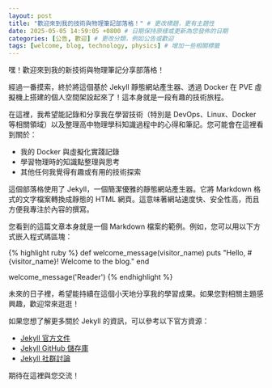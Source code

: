 ```yaml
---
layout: post
title: "歡迎來到我的技術與物理筆記部落格！" # 更改標題，更有主題性
date: 2025-05-05 14:59:05 +0800 # 日期保持原樣或更新為您發佈的日期
categories: [公告, 歡迎] # 更改分類，例如公告或歡迎
tags: [welcome, blog, technology, physics] # 增加一些相關標籤
---
```


嘿！歡迎來到我的新技術與物理筆記分享部落格！

經過一番摸索，終於將這個基於 Jekyll 靜態網站產生器、透過 Docker 在 PVE 虛擬機上搭建的個人空間架設起來了！這本身就是一段有趣的技術旅程。

在這裡，我希望能記錄和分享我在學習技術（特別是 DevOps、Linux、Docker 等相關領域）以及整理高中物理學科知識過程中的心得和筆記。您可能會在這裡看到關於：

* 我的 Docker 與虛擬化實踐記錄
* 學習物理時的知識點整理與思考
* 其他任何我覺得有趣或有用的技術探索

這個部落格使用了 Jekyll，一個簡潔優雅的靜態網站產生器。它將 Markdown 格式的文字檔案轉換成靜態的 HTML 網頁。這意味著網站速度快、安全性高，而且方便我專注於內容的撰寫。

您看到的這篇文章本身就是一個 Markdown 檔案的範例。例如，您可以用以下方式嵌入程式碼區塊：

{% highlight ruby %}
def welcome_message(visitor_name)
  puts "Hello, #{visitor_name}! Welcome to the blog."
end

welcome_message('Reader')
{% endhighlight %}

未來的日子裡，希望能持續在這個小天地分享我的學習成果。如果您對相關主題感興趣，歡迎常來逛逛！

如果您想了解更多關於 Jekyll 的資訊，可以參考以下官方資源：

* [Jekyll 官方文件][jekyll-docs]
* [Jekyll GitHub 儲存庫][jekyll-gh]
* [Jekyll 社群討論][jekyll-talk]

期待在這裡與您交流！

[jekyll-docs]: https://jekyllrb.com/docs/home
[jekyll-gh]:    https://github.com/jekyll/jekyll
[jekyll-talk]: https://talk.jekyllrb.com/

